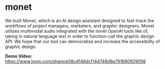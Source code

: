 # monet

We built Monet, which is an AI design assistant designed to fast-track the workflows of project managers, marketers, and graphic designers. Monet utilizes multimodal audio integrated with the novel OpenAI tools like o1, taking in natural language text in order to function-call the graphic design API. We hope that our tool can democratize and increase the accessibility of graphic design. 

**Demo Video:** https://www.loom.com/share/e08cd148dcf144748d9a791680929056 
